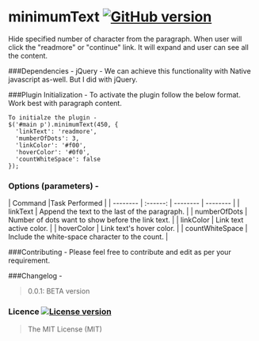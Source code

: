 minimumText [![GitHub version](http://img.shields.io/badge/version-0.0.1-brightgreen.svg)]()
===========

<!---
[![Node.js version](http://img.shields.io/badge/Node.js-%3E%200.10-brightgreen.svg)]() 
[![Built with Grunt](http://cdn.gruntjs.com/builtwith.png)](http://gruntjs.com/)  
-->

Hide specified number of character from the paragraph. When user will click the "readmore" or "continue" link. It will expand and user can see all the content.

###Dependencies - 
jQuery - We can achieve this functionality with Native javascript as-well. But I did with jQuery.

###Plugin Initialization -
To activate the plugin follow the below format.
Work best with paragraph content.
```
To initialze the plugin -
$('#main p').minimumText(450, {
  'linkText': 'readmore',
  'mumberOfDots': 3,
  'linkColor': '#f00',
  'hoverColor': '#0f0',
  'countWhiteSpace': false
});
```
### Options (parameters) - 
| Command  |Task Performed                  |
| -------- | :------: | -------- | -------- |
| linkText  | Append the text to the last of the paragraph.      |
| numberOfDots  | Number of dots want to show before the link text.      |
| linkColor  | Link text active color.      |
| hoverColor  | Link text's hover color.     |
| countWhiteSpace  | Include the white-space character to the count.      |


###Contributing -
Please feel free to contribute and edit as per your requirement.

###Changelog -
> 0.0.1: BETA version

### Licence [![License version](http://img.shields.io/badge/License-MIT-red.svg)]()
> The MIT License (MIT)

